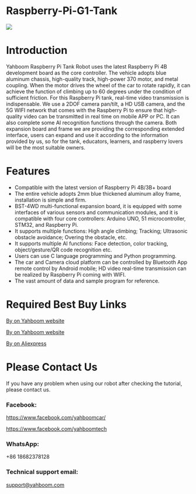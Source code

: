 # Raspberry-Pi-G1-Tank
![](https://github.com/YahboomTechnology/Raspberry-pi-G1-Tank/blob/master/Yahboom_PiTank.jpg)
# Introduction
Yahboom Raspberry Pi Tank Robot uses the latest Raspberry Pi 4B development board as the core controller. The vehicle adopts blue aluminum chassis, high-quality track, high-power 370 motor, and metal coupling. When the motor drives the wheel of the car to rotate rapidly, it can achieve the function of climbing up to 60 degrees under the condition of sufficient friction. For this Raspberry Pi tank, real-time video transmission is indispensable. We use a 2DOF camera pan/tilt, a HD USB camera, and the 5G WIFI network that comes with the Raspberry Pi to ensure that high-quality video can be transmitted in real time on mobile APP or PC. It can also complete some AI recognition functions through the camera. Both expansion board and frame we are providing the corresponding extended interface, users can expand and use it according to the information provided by us, so for the tank, educators, learners, and raspberry lovers will be the most suitable owners.

# Features
* Compatible with the latest version of Raspberry Pi 4B/3B+ board
* The entire vehicle adopts 2mm blue thickened aluminum alloy frame, installation is simple and firm.
* BST-4WD multi-functional expansion board, it is equipped with some interfaces of various sensors and communication modules, and it is compatible with four core controllers: Arduino UNO, 51 microcontroller, STM32, and Raspberry Pi.
* It supports multiple functions: High angle climbing; Tracking; Ultrasonic obstacle avoidance; Overing the obstacle, etc.
* It supports multiple AI functions: Face detection, color tracking, object/gesture/QR code recognition etc.
* Users can use C language programming and Python programming.
* The car and Camera cloud platform can be controlled by Bluetooth App remote control by Android mobile; HD video real-time transmission can be realized by Raspberry Pi coming with WIFI.
* The vast amount of data and sample program for reference.

# Required Best Buy Links

[By on Yahboom website](https://www.amazon.com/dp/B07KRVBGQM)

[By on Yahboom website](https://category.yahboom.net/collections/rp-smart-robot/products/g1tank)

[By on Aliexpress](https://www.aliexpress.com/item/1005003430151391.html)

# Please Contact Us
If you have any problem when using our robot after checking the tutorial, please contact us.

### Facebook: 
https://www.facebook.com/yahboomcar/ 
  
https://www.facebook.com/yahboomtech
### WhatsApp:

+86 18682378128

### Technical support email: 
support@yahboom.com

